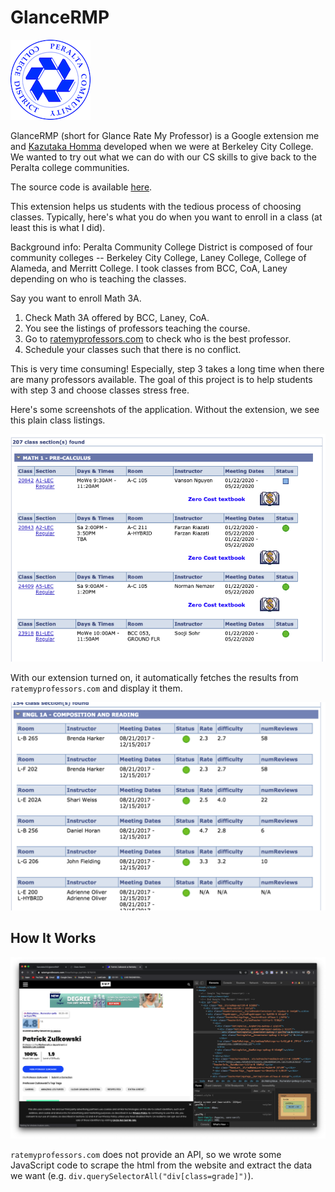 # GlanceRMP

![glancermp](https://github.com/Kazutaka333/glanceRMP/blob/master/resources/128icons.png?raw=true)

GlanceRMP (short for Glance Rate My Professor) is a Google
extension me and <a href="https://www.linkedin.com/in/kazutaka-homma-99940055/" target="_blank">Kazutaka Homma</a>
developed when we were at Berkeley City College. 
We wanted to try out what we can do with our CS
skills to give back to the Peralta college communities.

The source code is available <a href="https://github.com/Kazutaka333/glanceRMP" target="_blank">here</a>.

This extension helps us students with the
tedious process of choosing classes. Typically, 
here's what you do when you want to enroll 
in a class (at least this is what I did).

Background info: Peralta Community College District is composed of 
four community colleges -- Berkeley City College, Laney 
College, College of Alameda, and Merritt College. I took
classes from BCC, CoA, Laney depending on who
is teaching the classes.  

Say you want to enroll Math 3A.
<ol>
<li>Check Math 3A offered by BCC, Laney, CoA.</li>
<li>You see the listings of professors teaching the course.</li>
<li>Go to <a href="https://www.ratemyprofessors.com/" target="_blank">ratemyprofessors.com</a> to check who is the best professor.</li>
<li>Schedule your classes such that there is no conflict.</li>
</ol>
This is very time consuming! Especially, step 3 takes a long time when 
there are many professors available. The goal of 
this project is to help students with step 3 and 
choose classes stress free. 

Here's some screenshots of the application.
Without the extension, we see this plain class
listings.

![original schedule](https://github.com/Kazutaka333/glanceRMP/blob/master/passport.png?raw=true)

With our extension turned on, it automatically 
fetches the results from ```ratemyprofessors.com```
and display it them.

![processed schedule](https://github.com/Kazutaka333/glanceRMP/blob/master/passport-processed.png?raw=true)

## How It Works

![ratemyprofessors.com](https://github.com/Kazutaka333/glanceRMP/blob/master/rmp.png?raw=true)

```ratemyprofessors.com``` does not provide an API, 
so we wrote some JavaScript code to scrape the html from 
the website and extract the data we want (e.g. ```div.querySelectorAll("div[class=grade]")```). 








